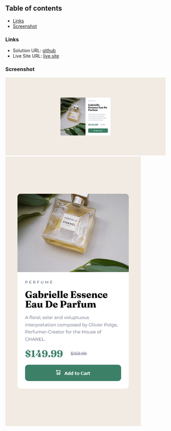 ## Table of contents

- [Links](#links)
- [Screenshot](#screenshot)

### Links

- Solution URL: [github](https://github.com/mihai3636/product-preview-card-component-2)
- Live Site URL: [live site](https://mihai3636.github.io/product-preview-card-component-2/)

### Screenshot

![](./screenshot.png)
![](./screenshot-mobile.png)
